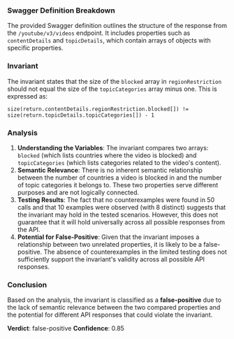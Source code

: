 ### Swagger Definition Breakdown
The provided Swagger definition outlines the structure of the response from the `/youtube/v3/videos` endpoint. It includes properties such as `contentDetails` and `topicDetails`, which contain arrays of objects with specific properties.

### Invariant
The invariant states that the size of the `blocked` array in `regionRestriction` should not equal the size of the `topicCategories` array minus one. This is expressed as:

`size(return.contentDetails.regionRestriction.blocked[]) != size(return.topicDetails.topicCategories[]) - 1`

### Analysis
1. **Understanding the Variables**: The invariant compares two arrays: `blocked` (which lists countries where the video is blocked) and `topicCategories` (which lists categories related to the video's content). 
2. **Semantic Relevance**: There is no inherent semantic relationship between the number of countries a video is blocked in and the number of topic categories it belongs to. These two properties serve different purposes and are not logically connected.
3. **Testing Results**: The fact that no counterexamples were found in 50 calls and that 10 examples were observed (with 8 distinct) suggests that the invariant may hold in the tested scenarios. However, this does not guarantee that it will hold universally across all possible responses from the API.
4. **Potential for False-Positive**: Given that the invariant imposes a relationship between two unrelated properties, it is likely to be a false-positive. The absence of counterexamples in the limited testing does not sufficiently support the invariant's validity across all possible API responses.

### Conclusion
Based on the analysis, the invariant is classified as a **false-positive** due to the lack of semantic relevance between the two compared properties and the potential for different API responses that could violate the invariant. 

**Verdict**: false-positive
**Confidence**: 0.85
